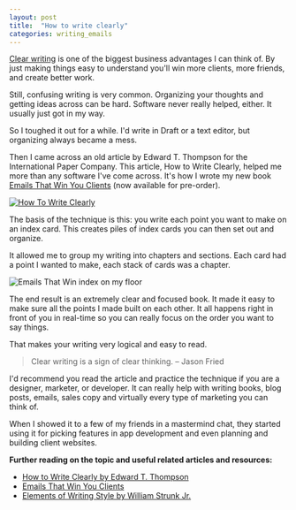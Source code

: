 ```yaml
---
layout: post
title:  "How to write clearly"
categories: writing_emails
---
```


[Clear writing](http://emailsthatwin.com) is one of the biggest business advantages I can think of. By just making things easy to understand you'll win more clients, more friends, and create better work. 

Still, confusing writing is very common. Organizing your thoughts and getting ideas across can be hard. Software never really helped, either. It usually just got in my way.

So I toughed it out for a while. I'd write in Draft or a text editor, but organizing always became a mess.

Then I came across an old article by Edward T. Thompson for the International Paper Company. This article, How to Write Clearly, helped me more than any software I've come across. It's how I wrote my new book [Emails That Win You Clients](http://emailsthatwin.com) (now available for pre-order).

[![How To Write Clearly](http://knowingwhattosay.com/assets/images/clear-writing.png)](http://knowingwhattosay.com/assets/downloads/writing-clearly.pdf)

The basis of the technique is this: you write each point you want to make on an index card. This creates piles of index cards you can then set out and organize.

It allowed me to group my writing into chapters and sections. Each card had a point I wanted to make, each stack of cards was a chapter. 

![Emails That Win index on my floor](http://knowingwhattosay.com/assets/images/etw-index-cards.png)

The end result is an extremely clear and focused book. It made it easy to make sure all the points I made built on each other. It all happens right in front of you in real-time so you can really focus on the order you want to say things.

That makes your writing very logical and easy to read.

> Clear writing is a sign of clear thinking. – Jason Fried

I'd recommend you read the article and practice the technique if you are a designer, marketer, or developer. It can really help with writing books, blog posts, emails, sales copy and virtually every type of marketing you can think of.

When I showed it to a few of my friends in a mastermind chat, they started using it for picking features in app development and even planning and building client websites.




**Further reading on the topic and useful related articles and resources:**

- [How to Write Clearly by Edward T. Thompson](/assets/downloads/writing-clearly.pdf)
- [Emails That Win You Clients](http://emailsthatwin.com)
- [Elements of Writing Style by William Strunk Jr.](http://www.amazon.com/gp/product/020530902X/ref=as_li_tl?ie=UTF8&camp=1789&creative=9325&creativeASIN=020530902X&linkCode=as2&tag=workshop0a2-20&linkId=MVGVTGFX6AXJSI7F)